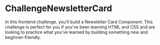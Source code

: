 # ChallengeNewsletterCard
In this frontend challenge, you'll build a Newsletter Card Component. This challenge is perfect for you if you've been learning HTML and CSS and are looking to practice what you've learned by building something new and beginner-friendly.
